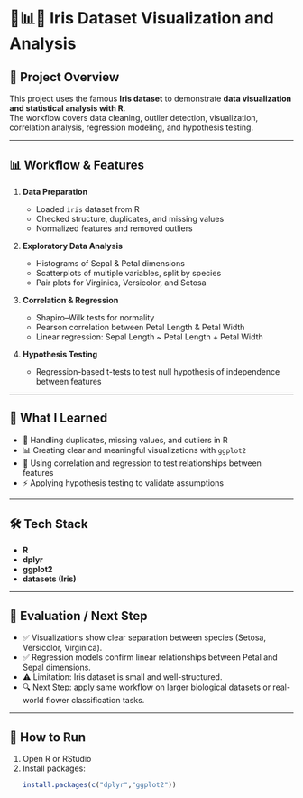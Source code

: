 # 🌸📊📐 Iris Dataset Visualization and Analysis

## 📂 Project Overview
This project uses the famous **Iris dataset** to demonstrate **data visualization and statistical analysis with R**.  
The workflow covers data cleaning, outlier detection, visualization, correlation analysis, regression modeling, and hypothesis testing.

---

## 📊 Workflow & Features
1. **Data Preparation**
   - Loaded `iris` dataset from R
   - Checked structure, duplicates, and missing values
   - Normalized features and removed outliers

2. **Exploratory Data Analysis**
   - Histograms of Sepal & Petal dimensions
   - Scatterplots of multiple variables, split by species
   - Pair plots for Virginica, Versicolor, and Setosa

3. **Correlation & Regression**
   - Shapiro–Wilk tests for normality
   - Pearson correlation between Petal Length & Petal Width
   - Linear regression: Sepal Length ~ Petal Length + Petal Width

4. **Hypothesis Testing**
   - Regression-based t-tests to test null hypothesis of independence between features

---

## 🎯 What I Learned
- 🌸 Handling duplicates, missing values, and outliers in R  
- 📊 Creating clear and meaningful visualizations with `ggplot2`  
- 📐 Using correlation and regression to test relationships between features  
- ⚡ Applying hypothesis testing to validate assumptions  

---

## 🛠 Tech Stack
- **R**
- **dplyr**
- **ggplot2**
- **datasets (Iris)**

---

## 📌 Evaluation / Next Step
- ✅ Visualizations show clear separation between species (Setosa, Versicolor, Virginica).  
- ✅ Regression models confirm linear relationships between Petal and Sepal dimensions.  
- ⚠️ Limitation: Iris dataset is small and well-structured.  
- 🔍 Next Step: apply same workflow on larger biological datasets or real-world flower classification tasks.  

---

## 🚀 How to Run
1. Open R or RStudio  
2. Install packages:  
   ```r
   install.packages(c("dplyr","ggplot2"))
